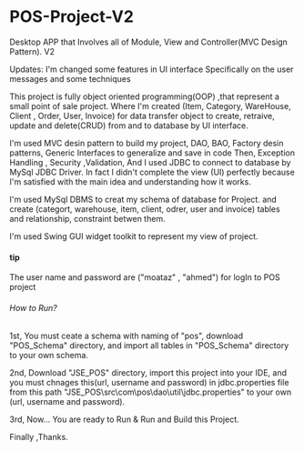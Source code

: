 # POS-Project-V2
Desktop APP that Involves all of Module, View and Controller(MVC Design Pattern). V2

Updates: I'm changed some features in UI interface Specifically on the user messages and some techniques

This project is fully object oriented programming(OOP) ,that represent a small point of sale project. 
Where I'm created (Item, Category, WareHouse, Client , Order, User, Invoice) for data transfer object to create, retraive, update and delete(CRUD) from and to database by UI interface.

I'm used MVC desin pattern to build my project, DAO, BAO, Factory desin patterns, Generic Interfaces to generalize and save in code Then, Exception Handling , Security ,Validation, 
And I used JDBC to connect to database by MySql JDBC Driver.
In fact I didn't complete the view (UI) perfectly because I'm satisfied with the main idea and understanding how it works. 

I'm used MySql DBMS to creat my schema of database for Project. and create (categort, warehouse, item, client, odrer, user and invoice) tables and relationship, constraint betwen them.

I'm used Swing GUI widget toolkit to represent my view of project.

<h4>tip</h4>The user name and password are ("moataz" , "ahmed") for logIn to POS project

<h6>How to Run?</h6>
1st, You must ceate a schema with naming of "pos", download "POS_Schema" directory, and import all tables in "POS_Schema" directory to your own schema.

2nd, Download "JSE_POS" directory, import this project into your IDE, and you must chnages this(url, username and password) in jdbc.properties file from this path "JSE_POS\src\com\pos\dao\util\jdbc.properties" to your own (url, username and password).

3rd, Now... You are  ready to Run & Run and Build this Project.

Finally ,Thanks.
